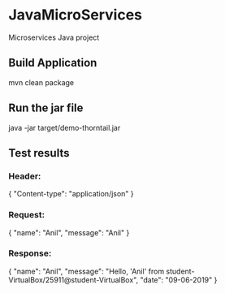 # JavaMicroServices
Microservices Java project

## Build Application
mvn clean package

## Run the jar file
java -jar target/demo-thorntail.jar

## Test results

### Header:
{
  "Content-type": "application/json"
}

### Request:
{
  "name": "Anil",
  "message": "Anil"
}

### Response:
{
  "name": "Anil",
  "message": "Hello, 'Anil' from student-VirtualBox/25911@student-VirtualBox",
  "date": "09-06-2019"
}
